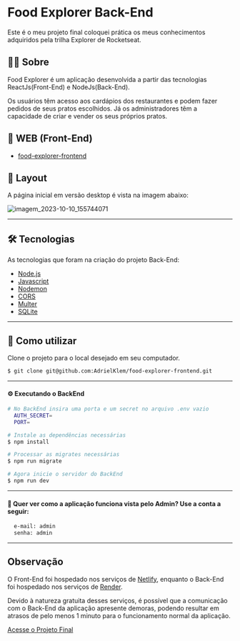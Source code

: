 # Food Explorer Back-End

Este é o meu projeto final coloquei prática os meus conhecimentos adquiridos pela trilha Explorer de Rocketseat.

## 👨‍💻 Sobre

Food Explorer é um aplicação desenvolvida a partir das tecnologias ReactJs(Front-End) e NodeJs(Back-End).

Os usuários têm acesso aos cardápios dos restaurantes e podem fazer pedidos de seus pratos escolhidos. Já os administradores têm a capacidade de criar e vender os seus próprios pratos.

## 🔗 WEB (Front-End)

- [food-explorer-frontend](https://github.com/AdrielKlem/food-explorer-frontend)

## 🎨 Layout

A página inicial em versão desktop é vista na imagem abaixo:

![imagem_2023-10-10_155744071](https://github.com/AdrielKlem/food-explorer-frontend/assets/107509985/333ae501-7a8a-48df-b05f-683b331db1ef)

---

## 🛠 Tecnologias

As tecnologias que foram na criação do projeto Back-End:

- [Node.js](https://nodejs.org/en/)
- [Javascript](https://developer.mozilla.org/pt-BR/docs/Web/JavaScript)
- [Nodemon](https://nodemon.io/)
- [CORS](https://www.npmjs.com/package/cors)
- [Multer](https://www.npmjs.com/package/multer)
- [SQLite](https://www.sqlite.org/index.html)

---

## 🚨 Como utilizar

Clone o projeto para o local desejado em seu computador.

```bash
$ git clone git@github.com:AdrielKlem/food-explorer-frontend.git
```

---

#### ⚙ Executando o BackEnd

```bash
# No BackEnd insira uma porta e um secret no arquivo .env vazio
  AUTH_SECRET=
  PORT=

# Instale as dependências necessárias
$ npm install

# Processar as migrates necessárias
$ npm run migrate

# Agora inicie o servidor do BackEnd
$ npm run dev
```

---

#### 🔑 Quer ver como a aplicação funciona vista pelo Admin? Use a conta a seguir:

```bash
  e-mail: admin
  senha: admin
```

---

## Observação

O Front-End foi hospedado nos serviços de [Netlify](https://www.netlify.com), enquanto o Back-End foi hospedado nos serviços de [Render](https://render.com).

Devido à natureza gratuita desses serviços, é possível que a comunicação com o Back-End da aplicação apresente demoras, podendo resultar em atrasos de pelo menos 1 minuto para o funcionamento normal da aplicação.

[Acesse o Projeto Final](https://cheerful-dodol-6cf8d7.netlify.app)
